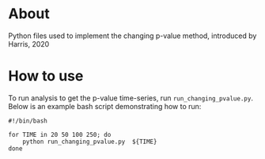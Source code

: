 # About

Python files used to implement the changing p-value method, introduced by Harris, 2020

# How to use

To run analysis to get the p-value time-series, run `run_changing_pvalue.py`. Below is an example bash script demonstrating how to run:

```
#!/bin/bash

for TIME in 20 50 100 250; do
    python run_changing_pvalue.py  ${TIME}
done
```